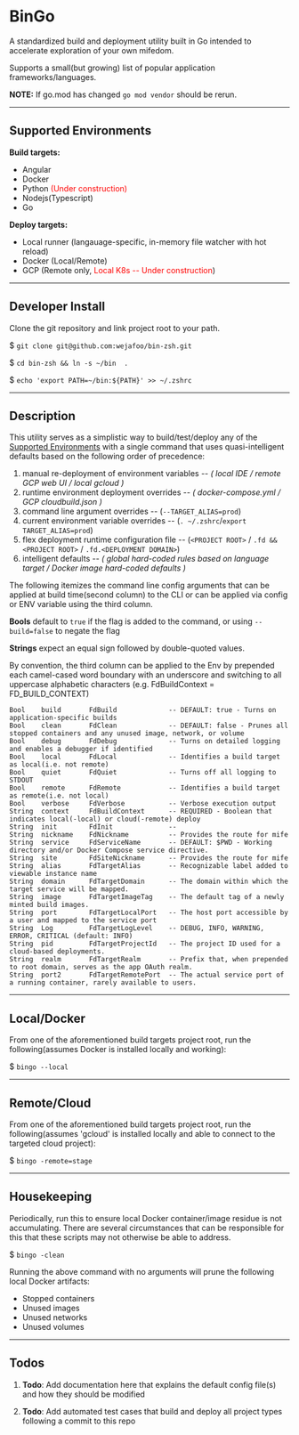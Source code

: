 # BinGo
A standardized build and deployment utility built in Go 
intended to accelerate exploration of your own mifedom.

Supports a small(but growing) list of popular application
frameworks/languages.

**NOTE:** If go.mod has changed `go mod vendor` should be rerun.

----

## Supported Environments

**Build targets:**
- Angular
- Docker
- Python <span style="color: red"> (Under construction)
- Nodejs(Typescript)
- Go

**Deploy targets:**
- Local runner  (langauage-specific, in-memory file watcher with hot reload)
- Docker        (Local/Remote)
- GCP           (Remote only, <span style="color: red"> Local K8s -- Under construction</span>)

----

## Developer Install

Clone the git repository and link project root to your path.

$  `git clone git@github.com:wejafoo/bin-zsh.git`

$  `cd bin-zsh && ln -s ~/bin  .`

$   `echo 'export PATH=~/bin:${PATH}' >> ~/.zshrc`
    
----
## Description

This utility serves as a simplistic way to build/test/deploy any of the [Supported Environments]() with a single command that uses
quasi-intelligent defaults based on the following order of precedence:

1.  manual re-deployment of environment variables -- _( local IDE / remote GCP web UI / local gcloud )_
1.  runtime environment deployment overrides -- _( docker-compose.yml / GCP cloudbuild.json )_
1.  command line argument overrides -- (`--TARGET_ALIAS=prod`)
1.  current environment variable overrides -- (`. ~/.zshrc`/`export TARGET_ALIAS=prod`)
1.  flex deployment runtime configuration file -- (`<PROJECT ROOT>` / `.fd && <PROJECT ROOT>` / `.fd.<DEPLOYMENT DOMAIN>`)
1.  intelligent defaults -- _( global hard-coded rules based on language target / Docker image hard-coded defaults )_

The following itemizes the command line config arguments that can be applied at build time(second column) to the CLI or can 
be applied via config or ENV variable using the third column.

**Bools** default to `true` if the flag is added to the command, or using `--build=false` to negate the flag 

**Strings** expect an equal sign followed by double-quoted values.

By convention, the third column can be applied to the Env by prepended 
each camel-cased word boundary with an underscore and switching to all uppercase alphabetic characters 
(e.g. FdBuildContext = FD_BUILD_CONTEXT)

    Bool    build       FdBuild             -- DEFAULT: true - Turns on application-specific builds
    Bool    clean       FdClean             -- DEFAULT: false - Prunes all stopped containers and any unused image, network, or volume
    Bool    debug       FdDebug             -- Turns on detailed logging and enables a debugger if identified
    Bool    local       FdLocal             -- Identifies a build target as local(i.e. not remote)
    Bool    quiet       FdQuiet             -- Turns off all logging to STDOUT 
    Bool    remote      FdRemote            -- Identifies a build target as remote(i.e. not local)
    Bool    verbose     FdVerbose           -- Verbose execution output
    String  context     FdBuildContext      -- REQUIRED - Boolean that indicates local(-local) or cloud(-remote) deploy
    String  init        FdInit              -- 
    String  nickname    FdNickname          -- Provides the route for mife
    String  service     FdServiceName       -- DEFAULT: $PWD - Working directory and/or Docker Compose service directive.
    String  site        FdSiteNickname      -- Provides the route for mife
    String  alias       FdTargetAlias       -- Recognizable label added to viewable instance name
    String  domain      FdTargetDomain      -- The domain within which the target service will be mapped.
    String  image       FdTargetImageTag    -- The default tag of a newly minted build images.
    String  port        FdTargetLocalPort   -- The host port accessible by a user and mapped to the service port
    String  Log         FdTargetLogLevel    -- DEBUG, INFO, WARNING, ERROR, CRITICAL (default: INFO)
    String  pid         FdTargetProjectId   -- The project ID used for a cloud-based deployments.
    String  realm       FdTargetRealm       -- Prefix that, when prepended to root domain, serves as the app OAuth realm.
    String  port2       FdTargetRemotePort  -- The actual service port of a running container, rarely available to users.


----

## Local/Docker

From one of the aforementioned build targets project root, run the following(assumes Docker is installed locally and working):

$   `bingo --local`


----

## Remote/Cloud

From one of the aforementioned build targets project root, run the following(assumes 'gcloud' is installed locally and able to connect to the targeted cloud project):

$   `bingo -remote=stage`

----

## Housekeeping

Periodically, run this to ensure local Docker container/image residue is not accumulating.  There are several circumstances that can be responsible for this that these scripts may
not otherwise be able to address.

$ `bingo -clean`

Running the above command with no arguments will prune the following local Docker artifacts:
- Stopped containers
- Unused images
- Unused networks
- Unused volumes

----

## Todos

1. **Todo**: Add documentation here that explains the default config file(s) and how they should be modified

1. **Todo**: Add automated test cases that build and deploy all project types following a commit to this repo
